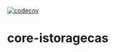 [![codecov](https://codecov.io/gh/heeus/core-istoragecas/branch/main/graph/badge.svg?token=<codedevtoken>)](https://codecov.io/gh/heeus/core-istoragecas)

# core-istoragecas





